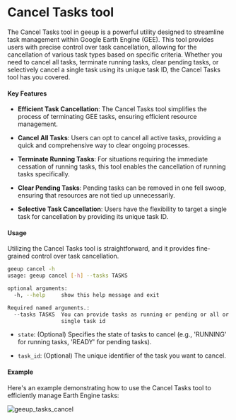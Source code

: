 # Cancel Tasks tool

The Cancel Tasks tool in geeup is a powerful utility designed to streamline task management within Google Earth Engine (GEE). This tool provides users with precise control over task cancellation, allowing for the cancellation of various task types based on specific criteria. Whether you need to cancel all tasks, terminate running tasks, clear pending tasks, or selectively cancel a single task using its unique task ID, the Cancel Tasks tool has you covered.

#### Key Features

- **Efficient Task Cancellation**: The Cancel Tasks tool simplifies the process of terminating GEE tasks, ensuring efficient resource management.

- **Cancel All Tasks**: Users can opt to cancel all active tasks, providing a quick and comprehensive way to clear ongoing processes.

- **Terminate Running Tasks**: For situations requiring the immediate cessation of running tasks, this tool enables the cancellation of running tasks specifically.

- **Clear Pending Tasks**: Pending tasks can be removed in one fell swoop, ensuring that resources are not tied up unnecessarily.

- **Selective Task Cancellation**: Users have the flexibility to target a single task for cancellation by providing its unique task ID.

#### Usage

Utilizing the Cancel Tasks tool is straightforward, and it provides fine-grained control over task cancellation.

```bash
geeup cancel -h
usage: geeup cancel [-h] --tasks TASKS

optional arguments:
  -h, --help     show this help message and exit

Required named arguments.:
  --tasks TASKS  You can provide tasks as running or pending or all or even a
                 single task id
```

- `state`: (Optional) Specifies the state of tasks to cancel (e.g., 'RUNNING' for running tasks, 'READY' for pending tasks).

- `task_id`: (Optional) The unique identifier of the task you want to cancel.

#### Example

Here's an example demonstrating how to use the Cancel Tasks tool to efficiently manage Earth Engine tasks:


![geeup_tasks_cancel](https://user-images.githubusercontent.com/6677629/114294403-04086c00-9a64-11eb-9f43-a80522de159d.gif)
